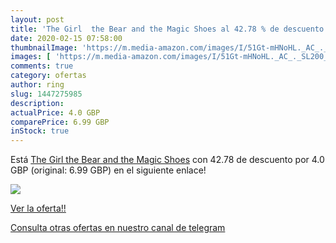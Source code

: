 ```yaml
---
layout: post
title: 'The Girl  the Bear and the Magic Shoes al 42.78 % de descuento'
date: 2020-02-15 07:58:00
thumbnailImage: 'https://m.media-amazon.com/images/I/51Gt-mHNoHL._AC_._SL200_.jpg'
images: [ 'https://m.media-amazon.com/images/I/51Gt-mHNoHL._AC_._SL200_.jpg' ]
comments: true
category: ofertas
author: ring
slug: 1447275985
description:
actualPrice: 4.0 GBP
comparePrice: 6.99 GBP
inStock: true
---
```


Está [The Girl  the Bear and the Magic Shoes](https://www.amazon.co.uk/dp/1447275985/?tag=redken01-21) con 42.78 de descuento por 4.0 GBP (original: 6.99 GBP) en el siguiente enlace!

[![](https://m.media-amazon.com/images/I/51Gt-mHNoHL._AC_._SL200_.jpg)](https://www.amazon.co.uk/dp/1447275985/?tag=redken01-21)

[Ver la oferta!!](https://www.amazon.co.uk/dp/1447275985/?tag=redken01-21)

[Consulta otras ofertas en nuestro canal de telegram](https://t.me/s/ofertas25)
